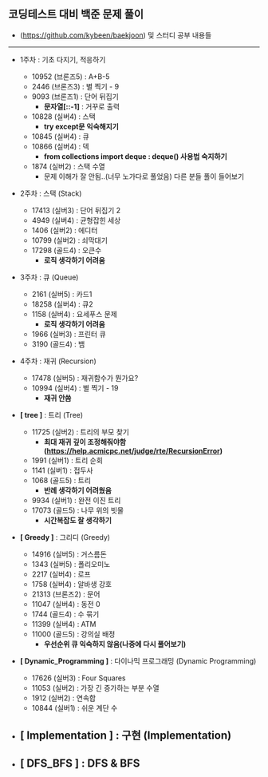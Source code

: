 ## 코딩테스트 대비 백준 문제 풀이
- (https://github.com/kybeen/baekjoon) 및 스터디 공부 내용들
----

- 1주차 : 기초 다지기, 적응하기
  - 10952   (브론즈5)   : A+B-5
  - 2446    (브론즈3)   : 별 찍기 - 9
  - 9093    (브론즈1)   : 단어 뒤집기
    - **문자열[::-1]** : 거꾸로 출력
  - 10828   (실버4)     : 스택
    - **try except문 익숙해지기**
  - 10845   (실버4)     : 큐
  - 10866   (실버4)     : 덱
    - **from collections import deque : deque() 사용법 숙지하기**
  - 1874    (실버2)     : 스택 수열
    - 문제 이해가 잘 안됨..(너무 노가다로 풀었음) 다른 분들 풀이 들어보기

- 2주차 : 스택 (Stack)
  - 17413   (실버3)     : 단어 뒤집기 2
  - 4949    (실버4)     : 균형잡힌 세상
  - 1406    (실버2)     : 에디터
  - 10799   (실버2)     : 쇠막대기
  - 17298   (골드4)     : 오큰수
    - **로직 생각하기 어려움**

- 3주차 : 큐 (Queue)
  - 2161    (실버5)     : 카드1
  - 18258   (실버4)     : 큐2
  - 1158    (실버4)     : 요세푸스 문제
    - **로직 생각하기 어려움**
  - 1966    (실버3)     : 프린터 큐
  - 3190    (골드4)     : 뱀

- 4주차 : 재귀 (Recursion)
  - 17478   (실버5)     : 재귀함수가 뭔가요?
  - 10994   (실버4)     : 별 찍기 - 19
    - **재귀 안씀**

- **[ tree ]** : 트리 (Tree)
  - 11725   (실버2)     : 트리의 부모 찾기
    - **최대 재귀 깊이 조정해줘야함 (https://help.acmicpc.net/judge/rte/RecursionError)**
  - 1991    (실버1)     : 트리 순회
  - 1141    (실버1)     : 접두사
  - 1068    (골드5)     : 트리
    - **반례 생각하기 어려웠음**
  - 9934    (실버1)     : 완전 이진 트리
  - 17073   (골드5)     : 나무 위의 빗물
    - **시간복잡도 잘 생각하기**

- **[ Greedy ]** : 그리디 (Greedy)
  - 14916   (실버5)     : 거스름돈
  - 1343    (실버5)     : 폴리오미노
  - 2217    (실버4)     : 로프
  - 1758    (실버4)     : 알바생 강호
  - 21313   (브론즈2)    : 문어
  - 11047   (실버4)     : 동전 0
  - 1744    (골드4)     : 수 묶기
  - 11399   (실버4)     : ATM
  - 11000   (골드5)     : 강의실 배정
    - **우선순위 큐 익숙하지 않음(나중에 다시 풀어보기)**

- **[ Dynamic_Programming ]** : 다이나믹 프로그래밍 (Dynamic Programming)
  - 17626   (실버3)     : Four Squares
  - 11053   (실버2)     : 가장 긴 증가하는 부분 수열
  - 1912    (실버2)     : 연속합
  - 10844   (실버1)     : 쉬운 계단 수

- **[ Implementation ]** : 구현 (Implementation)
  - 

- **[ DFS_BFS ]** : DFS & BFS
  - 